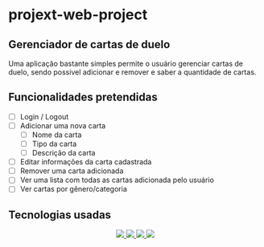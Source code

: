 # projext-web-project

## Gerenciador de cartas de duelo
Uma aplicação bastante simples permite o usuário gerenciar cartas de duelo, sendo possivel adicionar e remover e saber a quantidade de cartas.
## Funcionalidades pretendidas
- [ ] Login / Logout
- [ ] Adicionar uma nova carta
  - [ ] Nome da carta
  - [ ] Tipo da carta
  - [ ] Descrição da carta
- [ ] Editar informações da carta cadastrada
- [ ] Remover uma carta adicionada
- [ ] Ver uma lista com todas as cartas adicionada pelo usuário
- [ ] Ver cartas por gênero/categoria

## Tecnologias usadas
<p align='center'>
    <a href="https://www.python.org/">
        <img src='https://img.shields.io/badge/python-3776AB?logo=python&logoColor=white&style=for-the-badge' />
    </a>
    <a href="https://www.djangoproject.com/">
        <img src='https://img.shields.io/badge/django-092E20?logo=django&logoColor=white&style=for-the-badge' />
    </a>
    <a href="https://www.postgresql.org/">
        <img src='https://img.shields.io/badge/postgresql-4169E1?logo=postgresql&logoColor=white&style=for-the-badge' />
    </a>
    <a href="https://www.docker.com/">
        <img src='https://img.shields.io/badge/docker-2496ED?logo=docker&logoColor=white&style=for-the-badge' />
    </a>
</p>
